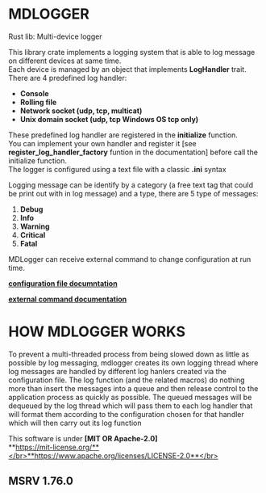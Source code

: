 # MDLOGGER

Rust lib: Multi-device logger 

<p>This library crate implements a logging system that is able to log message on different devices at same time.<br/>
Each device is managed by an object that implements <strong>LogHandler</strong> trait.<br/>
There are 4 predefined log handler:<br/>
<ul>
    <li><strong>Console</strong></li>
    <li><strong>Rolling file</strong></li>
    <li><strong>Network socket (udp, tcp, multicat)</strong></li>
    <li><strong>Unix domain socket (udp, tcp Windows OS tcp only)</strong></li>
</ul>

These predefined log handler are registered in the
<b>initialize</b> function.</br>
You can implement your own handler and register it [see **register_log_handler_factory** funtion in the documentation]  before call the initialize function.</br>
The logger is configured using a text file with a classic <b>.ini</b> syntax</p>

Logging message can be identify by a category (a free text tag that could be print out with in log message) and a type, there are 5 type of messages:</br>
<ol>
    <li><strong>Debug</strong></li>
    <li><strong>Info</strong></li>
    <li><strong>Warning</strong></li>
    <li><strong>Critical</strong></li>
    <li><strong>Fatal</strong></li>
</ol>

MDLogger can receive external command to change configuration at run time.

**[configuration file documntation](https://github.com/fstafforte/mdlogger/tree/develop/docs/mdlogger_configuration.pdf)**

**[external command documentation](https://github.com/fstafforte/mdlogger/tree/develop/docs/mdlogger_external_commands.pdf)**
# HOW MDLOGGER WORKS

To prevent a multi-threaded process from being slowed down as little as possible by log messaging, mdlogger creates its own logging thread where log messages are handled by different log hanlers created via the configuration file.
The log function (and the related macros) do nothing more than insert the messages into a queue and then release control to the application process as quickly as possible.
The queued messages will be dequeued by the log thread which will pass them to each log handler that will format them according to the configuration chosen for that handler which will then carry out its log function 

This software is under **[MIT OR Apache-2.0]** </br>**https://mit-license.org/**</br>**https://www.apache.org/licenses/LICENSE-2.0**</br>


## MSRV 1.76.0